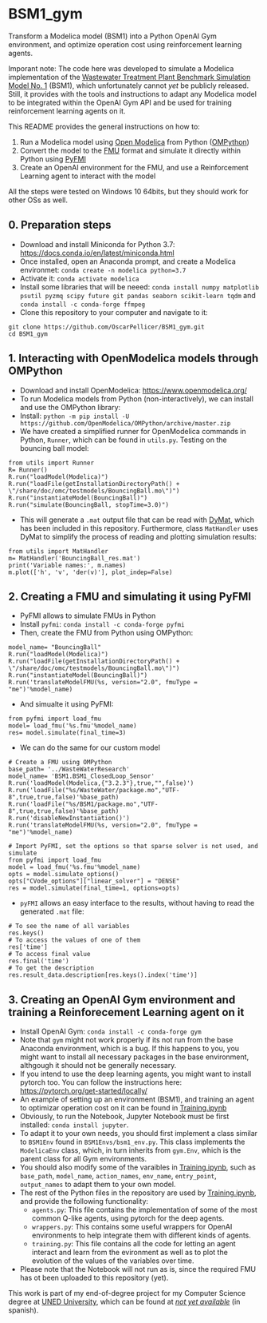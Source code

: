 # BSM1_gym
Transform a Modelica model (BSM1) into a Python OpenAI Gym environment, and optimize operation cost using reinforcement learning agents.

Imporant note: The code here was developed to simulate a Modelica implementation of the [Wastewater Treatment Plant Benchmark Simulation Model No. 1](https://www.iea.lth.se/publications/Reports/LTH-IEA-7229.pdf) (BSM1), which unfortunately cannot *yet* be publicly released. Still, it provides with the tools and instructions to adapt any Modelica model to be integrated within the OpenAI Gym API and be used for training reinforcement learning agents on it.

This README provides the general instructions on how to:

 1. Run a Modelica model using [Open Modelica](https://www.openmodelica.org/) from Python ([OMPython](https://github.com/OpenModelica/OMPython))
 1. Convert the model to the [FMU](https://fmi-standard.org/) format and simulate it directly within Python using [PyFMI](https://github.com/modelon-community/PyFMI)
 1. Create an OpenAI environment for the FMU, and use a Reinforcement Learning agent to interact with the model
 
All the steps were tested on Windows 10 64bits, but they should work for other OSs as well.

## 0. Preparation steps
 - Download and install Miniconda for Python 3.7: https://docs.conda.io/en/latest/miniconda.html
 - Once installed, open an Anaconda prompt, and create a Modelica environmet: `conda create -n modelica python=3.7`
 - Activate it: `conda activate modelica`
 - Install some libraries that will be neeed: 
 `conda install numpy matplotlib psutil pyzmq scipy future git pandas seaborn scikit-learn tqdm` and `conda install -c conda-forge ffmpeg`
 - Clone this repository to your computer and navigate to it:
```{bash}
git clone https://github.com/OscarPellicer/BSM1_gym.git
cd BSM1_gym
```
 

## 1. Interacting with OpenModelica models through OMPython
 - Download and install OpenModelica: https://www.openmodelica.org/
 - To run Modelica models from Python (non-interactively), we can install and use the OMPython library:
 - Install: `python -m pip install -U https://github.com/OpenModelica/OMPython/archive/master.zip`
 - We have created a simplified runner for OpenModelica commands in Python, `Runner`, which can be found in `utils.py`. Testing on the bouncing ball model:
```{python}
from utils import Runner
R= Runner()
R.run("loadModel(Modelica)")
R.run("loadFile(getInstallationDirectoryPath() + \"/share/doc/omc/testmodels/BouncingBall.mo\")")
R.run("instantiateModel(BouncingBall)")
R.run("simulate(BouncingBall, stopTime=3.0)")
```
 - This will generate a `.mat` output file that can be read with [DyMat](https://github.com/jraedler/DyMat), which has been included in this repository. Furthermore, class `MatHandler` uses DyMat to simplify the process of reading and plotting simulation results:
```{python}
from utils import MatHandler
m= MatHandler('BouncingBall_res.mat')
print('Variable names:', m.names)
m.plot(['h', 'v', 'der(v)'], plot_indep=False)
```
 
## 2.  Creating a FMU and simulating it using PyFMI
 - PyFMI allows to simulate FMUs in Python
 - Install `pyfmi`: `conda install -c conda-forge pyfmi`
 - Then, create the FMU from Python using OMPython:
```{python}
model_name= "BouncingBall"
R.run("loadModel(Modelica)")
R.run("loadFile(getInstallationDirectoryPath() + \"/share/doc/omc/testmodels/BouncingBall.mo\")")
R.run("instantiateModel(BouncingBall)")
R.run('translateModelFMU(%s, version="2.0", fmuType = "me")'%model_name)
```
 - And simualte it using PyFMI:
```{python}
from pyfmi import load_fmu
model= load_fmu('%s.fmu'%model_name)
res= model.simulate(final_time=3)
```

- We can do the same for our custom model
```{python}
# Create a FMU using OMPython
base_path= '../WasteWaterResearch'
model_name= 'BSM1.BSM1_ClosedLoop_Sensor'
R.run('loadModel(Modelica,{"3.2.3"},true,"",false)')
R.run('loadFile("%s/WasteWater/package.mo","UTF-8",true,true,false)'%base_path)
R.run('loadFile("%s/BSM1/package.mo","UTF-8",true,true,false)'%base_path)
R.run('disableNewInstantiation()')
R.run('translateModelFMU(%s, version="2.0", fmuType = "me")'%model_name)

# Import PyFMI, set the options so that sparse solver is not used, and simulate
from pyfmi import load_fmu
model = load_fmu('%s.fmu'%model_name)
opts = model.simulate_options() 
opts["CVode_options"]["linear_solver"] = "DENSE"
res = model.simulate(final_time=1, options=opts)
```

- `pyFMI` allows an easy interface to the results, without having to read the generated `.mat` file:
```{python}
# To see the name of all variables
res.keys()
# To access the values of one of them
res['time']
# To access final value
res.final('time')
# To get the description
res.result_data.description[res.keys().index('time')]
```

## 3. Creating an OpenAI Gym environment and training a Reinforecement Learning agent on it
 - Install OpenAI Gym: `conda install -c conda-forge gym`
 - Note that `gym` might not work properly if its not run from the base Anaconda environment, which is a bug. If this happens to you, you might want to install all necessary packages in the base environment, althgough it should not be generally necessary.
 - If you intend to use the deep learning agents, you might want to install pytorch too. You can follow the instructions here: https://pytorch.org/get-started/locally/
 - An example of setting up an environment (BSM1), and training an agent to optimizar operation cost on it can be found in [Training.ipynb](Training.ipynb)
 - Obviously, to run the Notebook, Jupyter Notebook must be first installed: `conda install jupyter`.
 - To adapt it to your own needs, you should first implement a class similar to `BSM1Env` found in `BSM1Envs/bsm1_env.py`. This class implements the `ModelicaEnv` class, which, in turn inherits from `gym.Env`, which is the parent class for all Gym environments.
 - You should also modify some of the varaibles in [Training.ipynb](Training.ipynb), such as `base_path`, `model_name`, `action_names`, `env_name`, `entry_point`, `output_names` to adapt them to your own model.
 - The rest of the Python files in the repository are used by [Training.ipynb](Training.ipynb), and provide the following functionality:
   - `agents.py`: This file contains the implementation of some of the most common Q-like agents, using
pytorch for the deep agents.
   - `wrappers.py`: This contains some useful wrappers for OpenAI environments to help integrate them
with different kinds of agents.
   - `training.py`: This file contains all the code for letting an agent interact and learn from the evironment
as well as to plot the evolution of the values of the variables over time.
 - Please note that the Notebook will not run as is, since the required FMU has ot been uploaded to this repository (yet).

This work is part of my end-of-degree project for my Computer Science degree at [UNED University](https://www.uned.es/), which can be found at [*not yet available*]() (in spanish).
